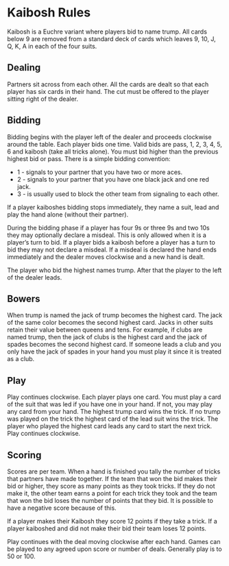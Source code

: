 # Kaibosh Rules

Kaibosh is a Euchre variant where players bid to name trump. All cards below 9 are removed from a standard deck of cards which leaves 9, 10, J, Q, K, A in each of the four suits.

## Dealing

Partners sit across from each other. All the cards are dealt so that each player has six cards in their hand. The cut must be offered to the player sitting right of the dealer.

## Bidding

Bidding begins with the player left of the dealer and proceeds clockwise around the table. Each player bids one time. Valid bids are pass, 1, 2, 3, 4, 5, 6 and kaibosh (take all tricks alone). You must bid higher than the previous highest bid or pass.
There is a simple bidding convention:

* 1 - signals to your partner that you have two or more aces.
* 2 - signals to your partner that you have one black jack and one red jack.
* 3 - is usually used to block the other team from signaling to each other.

If a player kaiboshes bidding stops immediately, they name a suit, lead and play the hand alone (without their partner).

During the bidding phase if a player has four 9s or three 9s and two 10s they may optionally declare a misdeal. This is only allowed when it is a player’s turn to bid. If a player bids a kaibosh before a player has a turn to bid they may not declare a misdeal. If a misdeal is declared the hand ends immediately and the dealer moves clockwise and a new hand is dealt.

The player who bid the highest names trump. After that the player to the left of the dealer leads.

## Bowers

When trump is named the jack of trump becomes the highest card. The jack of the same color becomes the second highest card. Jacks in other suits retain their value between queens and tens. For example, if clubs are named trump, then the jack of clubs is the highest card and the jack of spades becomes the second highest card. If someone leads a club and you only have the jack of spades in your hand you must play it since it is treated as a club.

## Play

Play continues clockwise. Each player plays one card. You must play a card of the suit that was led if you have one in your hand. If not, you may play any card from your hand. The highest trump card wins the trick. If no trump was played on the trick the highest card of the lead suit wins the trick. The player who played the highest card leads any card to start the next trick. Play continues clockwise.

## Scoring

Scores are per team. When a hand is finished you tally the number of tricks that partners have made together. If the team that won the bid makes their bid or higher, they score as many points as they took tricks. If they do not make it, the other team earns a point for each trick they took and the team that won the bid loses the number of points that they bid. It is possible to have a negative score because of this.

If a player makes their Kaibosh they score 12 points if they take a trick. If a player kaiboshed and did not make their bid their team loses 12 points.

Play continues with the deal moving clockwise after each hand. Games can be played to any agreed upon score or number of deals. Generally play is to 50 or 100.
